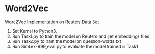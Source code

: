 # Word2Vec
Word2Vec Implementation on Reuters Data Set
1. Set Kernel to Python3.
2. Run Task1.py to train the model on  Reuters and get embeddings files.
3. Run Task2.py to train the model on question-words.txt 
4. Run SimLex-999_eval.py to evaluate the model trained in Task1 
